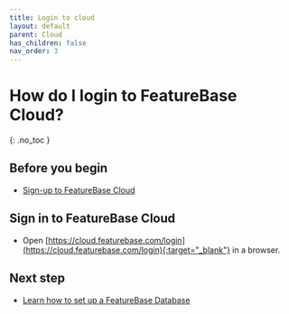 ```yaml
---
title: Login to cloud
layout: default
parent: Cloud
has_children: false
nav_order: 3
---
```


# How do I login to FeatureBase Cloud?
{: .no_toc }

## Before you begin

* [Sign-up to FeatureBase Cloud](/docs/cloud/cloud-signup)

## Sign in to FeatureBase Cloud

* Open [https://cloud.featurebase.com/login](https://cloud.featurebase.com/login){:target="_blank"} in a browser.

## Next step

* [Learn how to set up a FeatureBase Database](/docs/cloud/cloud-databases/cloud-db-manage)
